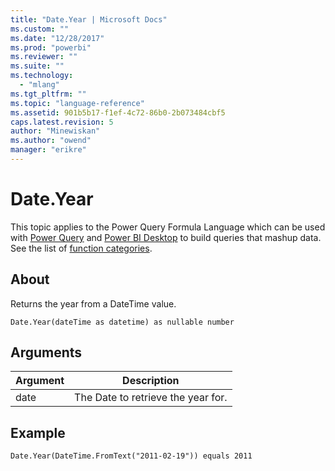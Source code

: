 ```yaml
---
title: "Date.Year | Microsoft Docs"
ms.custom: ""
ms.date: "12/28/2017"
ms.prod: "powerbi"
ms.reviewer: ""
ms.suite: ""
ms.technology: 
  - "mlang"
ms.tgt_pltfrm: ""
ms.topic: "language-reference"
ms.assetid: 901b5b17-f1ef-4c72-86b0-2b073484cbf5
caps.latest.revision: 5
author: "Minewiskan"
ms.author: "owend"
manager: "erikre"
---
```

# Date.Year
This topic applies to the Power Query Formula Language which can be used with [Power Query](https://support.office.com/article/Introduction-to-Microsoft-Power-Query-for-Excel-6E92E2F4-2079-4E1F-BAD5-89F6269CD605) and [Power BI Desktop](http://go.microsoft.com/fwlink/p/?LinkId=618607) to build queries that mashup data. See the list of [function categories](https://msdn.microsoft.com/en-us/library/mt211003.aspx).  
  
## About  
Returns the year from a DateTime value.  
  
```  
Date.Year(dateTime as datetime) as nullable number  
```  
  
## Arguments  
  
|Argument|Description|  
|------------|---------------|  
|date|The Date to retrieve the year for.|  
  
## Example  
  
```  
Date.Year(DateTime.FromText("2011-02-19")) equals 2011  
```  
